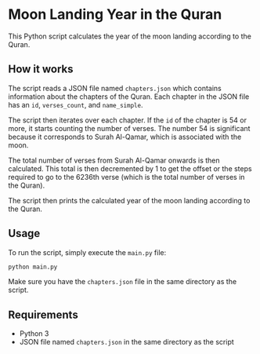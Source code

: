 # Moon Landing Year in the Quran

This Python script calculates the year of the moon landing according to the Quran.

## How it works

The script reads a JSON file named `chapters.json` which contains information about the chapters of the Quran. Each chapter in the JSON file has an `id`, `verses_count`, and `name_simple`.

The script then iterates over each chapter. If the `id` of the chapter is 54 or more, it starts counting the number of verses. The number 54 is significant because it corresponds to Surah Al-Qamar, which is associated with the moon.

The total number of verses from Surah Al-Qamar onwards is then calculated. This total is then decremented by 1 to get the offset or the steps required to go to the 6236th verse (which is the total number of verses in the Quran).

The script then prints the calculated year of the moon landing according to the Quran.

## Usage

To run the script, simply execute the `main.py` file:

```bash
python main.py
```
Make sure you have the `chapters.json` file in the same directory as the script.

## Requirements
- Python 3
- JSON file named `chapters.json` in the same directory as the script
